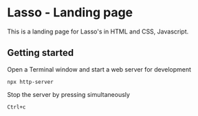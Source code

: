 # Lasso - Landing page

This is a landing page for Lasso's in HTML and CSS, Javascript.

## Getting started

Open a Terminal window and start a web server for development

```
npx http-server
```

Stop the server by pressing simultaneously

```
Ctrl+c
```